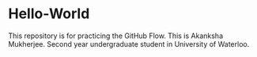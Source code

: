 # Hello-World
This repository is for practicing the GitHub Flow.
This is Akanksha Mukherjee. Second year undergraduate student in University of Waterloo.
